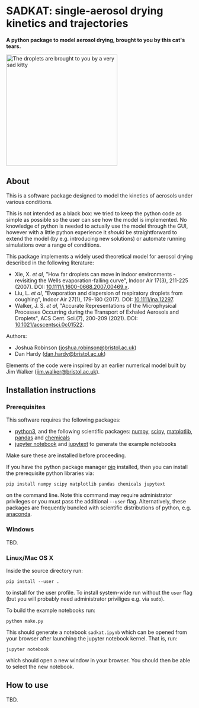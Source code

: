 # SADKAT: single-aerosol drying kinetics and trajectories
**A python package to model aerosol drying, brought to you by this cat's tears.**

<img alt="The droplets are brought to you by a very sad kitty" src="https://thypix.com/wp-content/uploads/sad-cat-2.jpg" width="300" />

## About

This is a software package designed to model the kinetics of aerosols under various conditions.

This is not intended as a black box: we tried to keep the python code as simple as possible so the user can see how the model is implemented. No knowledge of python is needed to actually use the model through the GUI, however with a little python experience it _should_ be straightforward to extend the model (by e.g. introducing new solutions) or automate running simulations over a range of conditions.

This package implements a widely used theoretical model for aerosol drying described in the following literature: 
* Xie, X. _et al_, "How far droplets can move in indoor environments - revisiting the Wells evaporation-falling curve", Indoor Air 17(3), 211-225 (2007). DOI: [10.1111/j.1600-0668.2007.00469.x](https://doi.org/10.1111/j.1600-0668.2007.00469.x).
* Liu, L. _et al_, "Evaporation and dispersion of respiratory droplets from coughing", Indoor Air 27(1), 179-180 (2017). DOI: [10.1111/ina.12297](https://doi.org/10.1111/ina.12297).
* Walker, J. S. _et al_, "Accurate Representations of the Microphysical Processes Occurring
during the Transport of Exhaled Aerosols and Droplets", ACS Cent. Sci.(7), 200-209 (2021). DOI: [10.1021/acscentsci.0c01522](https://doi.org/10.1021/acscentsci.0c01522).


Authors:
* Joshua Robinson ([joshua.robinson@bristol.ac.uk](mailto:joshua.robinson@bristol.ac.uk))
* Dan Hardy ([dan.hardy@bristol.ac.uk](mailto:dan.hardy@bristol.ac.uk))

Elements of the code were inspired by an earlier numerical model built by Jim Walker (jim.walker@bristol.ac.uk).

## Installation instructions

### Prerequisites

This software requires the following packages:

* [python3](https://www.python.org/downloads/), and the following scientific packages: [numpy](https://numpy.org/), [scipy](https://scipy.org/), [matplotlib](https://matplotlib.org/), [pandas](https://pandas.pydata.org/) and [chemicals](https://chemicals.readthedocs.io/)
* [jupyter notebook](https://jupyter.org/) and [jupytext](https://jupytext.readthedocs.io/en/latest/install.html) to generate the example notebooks

Make sure these are installed before proceeding.

If you have the python package manager [pip](https://pypi.org/project/pip/) installed, then you can install the prerequisite python libraries via:

    pip install numpy scipy matplotlib pandas chemicals jupytext

on the command line. Note this command may require administrator privileges or you must pass the additional `--user` flag.
Alternatively, these packages are frequently bundled with scientific distributions of python, e.g. [anaconda](https://www.anaconda.com/).

### Windows

TBD.

### Linux/Mac OS X

Inside the source directory run:

    pip install --user .

to install for the user profile. To install system-wide run without the ``user`` flag (but you will probably need administrator priviliges e.g. via ``sudo``).

To build the example notebooks run:

    python make.py

This should generate a notebook `sadkat.ipynb` which can be opened from your browser after launching the jupyter notebook kernel. That is, run:

    jupyter notebook

which should open a new window in your browser. You should then be able to select the new notebook.


## How to use

TBD.
 
